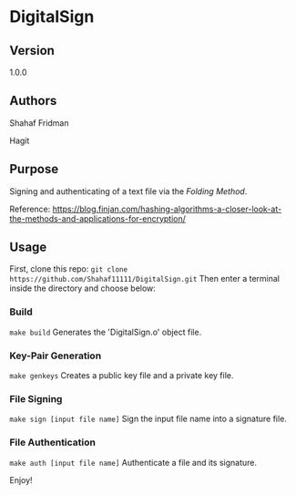 # DigitalSign

## Version
1.0.0

## Authors

Shahaf Fridman

Hagit 


## Purpose

Signing and authenticating of a text file via the *Folding Method*.

Reference: https://blog.finjan.com/hashing-algorithms-a-closer-look-at-the-methods-and-applications-for-encryption/

## Usage
First, clone this repo:
```git clone https://github.com/Shahaf11111/DigitalSign.git```
Then enter a terminal inside the directory and choose below:

### Build
```make build```
Generates the 'DigitalSign.o' object file.

### Key-Pair Generation 
```make genkeys```
Creates a public key file and a private key file.

### File Signing 
```make sign [input file name]```
Sign the input file name into a signature file.

### File Authentication 
```make auth [input file name]```
Authenticate a file and its signature.


Enjoy!
